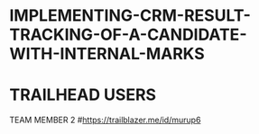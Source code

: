 # IMPLEMENTING-CRM-RESULT-TRACKING-OF-A-CANDIDATE-WITH-INTERNAL-MARKS

# TRAILHEAD USERS

TEAM MEMBER 2 #https://trailblazer.me/id/murup6
